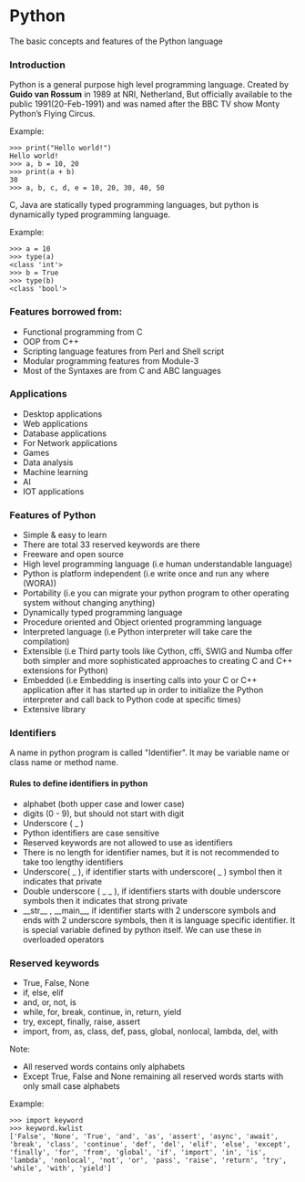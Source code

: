 # Python
The basic concepts and features of the Python language

### Introduction
Python is a general purpose high level programming language. Created by **Guido van Rossum** in 1989 at NRI, Netherland, But officially available to the public 1991(20-Feb-1991) and was named after the BBC TV show Monty Python’s Flying Circus.

Example:
``` 
>>> print("Hello world!")
Hello world!
>>> a, b = 10, 20
>>> print(a + b)
30
>>> a, b, c, d, e = 10, 20, 30, 40, 50
```
 C, Java are statically typed programming languages, but python is dynamically typed programming language.
 
 Example:
```
>>> a = 10
>>> type(a)
<class 'int'>
>>> b = True
>>> type(b)
<class 'bool'>
```

### Features borrowed from:
- Functional programming from C
- OOP from C++
- Scripting language features from Perl and Shell script
- Modular programming features from Module-3
- Most of the Syntaxes are from C and ABC languages

### Applications
- Desktop applications
- Web applications
- Database applications
- For Network applications
- Games
- Data analysis
- Machine learning
- AI
- IOT applications

### Features of Python
- Simple & easy to learn
- There are total 33 reserved keywords are there
- Freeware and open source
- High level programming language (i.e human understandable language)
- Python is platform independent (i.e write once and run any where (WORA))
- Portability (i.e you can migrate your python program to other operating system without changing anything)
- Dynamically typed programming language
- Procedure oriented and Object oriented programming language
- Interpreted language (i.e Python interpreter will take care the compilation)
- Extensible (i.e Third party tools like Cython, cffi, SWIG and Numba offer both simpler and more sophisticated approaches to creating C and C++ extensions for Python)
- Embedded (i.e Embedding is inserting calls into your C or C++ application after it has started up in order to initialize the Python interpreter and call back to Python code at specific times)
- Extensive library

### Identifiers
A name in python program is called "Identifier". It may be variable name or class name or method name.

#### Rules to define identifiers in python
- alphabet (both upper case and lower case)
- digits (0 - 9), but should not start with digit
- Underscore ( _ )
- Python identifiers are case sensitive
- Reserved keywords are not allowed to use as identifiers
- There is no length for identifier names, but it is not recommended to take too lengthy identifiers
- Underscore( _ ), if identifier starts with underscore( _ ) symbol then it indicates that private
- Double underscore ( _ _ ), if identifiers starts with double underscore symbols then it indicates that strong private
- \_\_str\_\_ , \_\_main\_\_, if identifier starts with 2 underscore symbols and ends with 2 underscore symbols, then it is language specific identifier. It is special variable defined by python itself. We can use these in overloaded operators

### Reserved keywords
- True, False, None
- if, else, elif
- and, or, not, is
- while, for, break, continue, in, return, yield
- try, except, finally, raise, assert
- import, from, as, class, def, pass, global, nonlocal, lambda, del, with

Note:
- All reserved words contains only alphabets
- Except True, False and None remaining all reserved words starts with only small  case alphabets

Example:
```
>>> import keyword
>>> keyword.kwlist
['False', 'None', 'True', 'and', 'as', 'assert', 'async', 'await', 'break', 'class', 'continue', 'def', 'del', 'elif', 'else', 'except', 'finally', 'for', 'from', 'global', 'if', 'import', 'in', 'is', 'lambda', 'nonlocal', 'not', 'or', 'pass', 'raise', 'return', 'try', 'while', 'with', 'yield']
```
